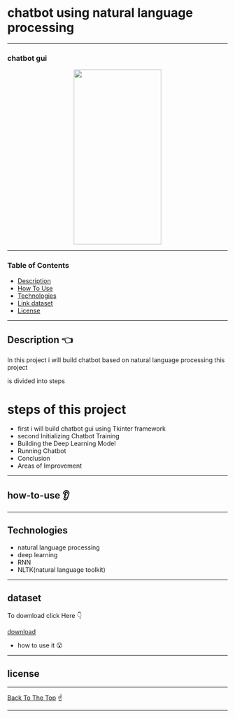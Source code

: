 # chatbot using natural language processing

---
### chatbot gui

<p align="center">
  <img width="200" height="400" src="https://user-images.githubusercontent.com/50107057/82842333-618ddb80-9ed9-11ea-9547-ae6c73ecbdb3.PNG">
</p>

---

### Table of Contents

- [Description](#description)
- [How To Use](#how-to-use)
- [Technologies](#Technologies)
- [Link dataset](#dataset)
- [License](#license)

---

## Description :point_left:

In this project i will build chatbot based on natural language processing this project 

is divided into steps

# steps of this project 

- first i will build chatbot gui using Tkinter framework
- second Initializing Chatbot Training
- Building the Deep Learning Model
- Running Chatbot
- Conclusion
- Areas of Improvement




---

## how-to-use :ear:





---

## Technologies

- natural language processing
- deep learning
- RNN 
- NLTK(natural language toolkit)

---


## dataset

To download click Here :point_down:

[download]()

- how to use it :open_mouth:



---

## license


---

[Back To The Top](#README.md) :point_up:

---
